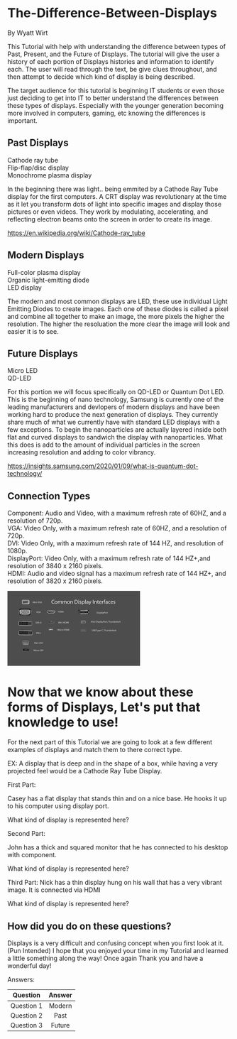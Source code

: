 # The-Difference-Between-Displays
By Wyatt Wirt

This Tutorial with help with understanding the difference between types of Past, Present, and the Future of Displays. The tutorial will give the user a history of each portion of Displays histories and information to identify each. The user will read through the text, be give clues throughout, and then attempt to decide which kind of display is being described.

The target audience for this tutorial is beginning IT students or even those just deciding to get into IT to better understand the differences between these types of displays. Especially with the younger generation becoming more involved in computers, gaming, etc knowing the differences is important.

## Past Displays

Cathode ray tube  
Flip-flap/disc display  
Monochrome plasma display  

In the beginning there was light.. being emmited by a Cathode Ray Tube display for the first computers. A CRT display was revolutionary at the time as it let you transform dots of light into specific images and display those pictures or even videos. They work by modulating, accelerating, and reflecting electron beams onto the screen in order to create its image.

https://en.wikipedia.org/wiki/Cathode-ray_tube

## Modern Displays

Full-color plasma display  
Organic light-emitting diode  
LED display  

The modern and most common displays are LED, these use individual Light Emitting Diodes to create images. Each one of these diodes is called a pixel and combine all together to make an image, the more pixels the higher the resolution. The higher the resoluation the more clear the image will look and easier it is to see.

## Future Displays

Micro LED  
QD-LED  

For this portion we will focus specifically on QD-LED or Quantum Dot LED. This is the beginning of nano technology, Samsung is currently one of the leading manufacturers and devlopers of modern displays and have been working hard to produce the next generation of displays. They currently share much of what we currently have with standard LED displays with a few exceptions. To begin the nanoparticles are actually layered inside both flat and curved displays to sandwich the display with nanoparticles. What this does is add to the amount of individual particles in the screen increasing resolution and adding to color vibrancy.

https://insights.samsung.com/2020/01/09/what-is-quantum-dot-technology/

## Connection Types

Component:  Audio and Video, with a maximum refresh rate of 60HZ, and a resolution of 720p.  
VGA:  Video Only, with a maximum refresh rate of 60HZ, and a resolution of 720p.  
DVI:  Video Only, with a maximum refresh rate of 144 HZ, and resolution of 1080p.  
DisplayPort:  Video Only, with a maximum refresh rate of 144 HZ+,and resolution of 3840 x 2160 pixels.  
HDMI:  Audio and video signal has a maximum refresh rate of 144 HZ+, and resolution of 3820 x 2160 pixels.  

![Connection Types](ConnectionTypes.png)

# Now that we know about these forms of Displays, Let's put that knowledge to use!

For the next part of this Tutorial we are going to look at a few different examples of displays and match them to there correct type.

EX: A display that is deep and in the shape of a box, while having a very projected feel would be a Cathode Ray Tube Display.

First Part:

Casey has a flat display that stands thin and on a nice base. He hooks it up to his computer using display port.

What kind of display is represented here?

Second Part:

John has a thick and squared monitor that he has connected to his desktop with component.

What kind of display is represented here?

Third Part:
Nick has a thin display hung on his wall that has a very vibrant image. It is connected via HDMI

What kind of display is represented here?



## How did you do on these questions?

Displays is a very difficult and confusing concept when you first look at it. (Pun Intended) I hope that you enjoyed your time in my Tutorial and learned a little something along the way! Once again Thank you and have a wonderful day!

Answers:

| Question        | Answer      
| ------------- |:-------------:| 
| Question 1     | Modern | 
| Question 2    | Past      | 
| Question 3 | Future      |







